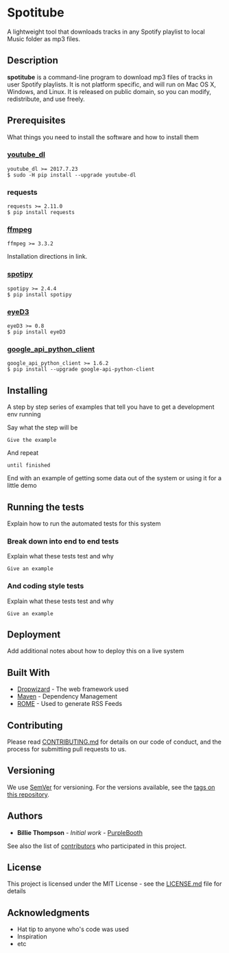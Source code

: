 # Spotitube
A lightweight tool that downloads tracks in any Spotify playlist to local Music folder as mp3 files.

## Description
**spotitube** is a command-line program to download mp3 files of tracks in user Spotify playlists. It is not platform specific, and will run on Mac OS X, Windows, and Linux. It is released on public domain, so you can modify, redistribute, and use freely.

## Prerequisites

What things you need to install the software and how to install them

### [youtube_dl](https://github.com/rg3/youtube-dl)
```
youtube_dl >= 2017.7.23
$ sudo -H pip install --upgrade youtube-dl
```
### requests
```
requests >= 2.11.0
$ pip install requests
```

### [ffmpeg](https://github.com/adaptlearning/adapt_authoring/wiki/Installing-FFmpeg)
```
ffmpeg >= 3.3.2
```
Installation directions in link.

### [spotipy](https://github.com/plamere/spotipy)
```
spotipy >= 2.4.4
$ pip install spotipy
```

### [eyeD3](https://github.com/nicfit/eyeD3)
```
eyeD3 >= 0.8
$ pip install eyeD3
```

### [google_api_python_client]()
```
google_api_python_client >= 1.6.2
$ pip install --upgrade google-api-python-client
```

## Installing

A step by step series of examples that tell you have to get a development env running

Say what the step will be

```
Give the example
```

And repeat

```
until finished
```

End with an example of getting some data out of the system or using it for a little demo

## Running the tests

Explain how to run the automated tests for this system

### Break down into end to end tests

Explain what these tests test and why

```
Give an example
```

### And coding style tests

Explain what these tests test and why

```
Give an example
```

## Deployment

Add additional notes about how to deploy this on a live system

## Built With

* [Dropwizard](http://www.dropwizard.io/1.0.2/docs/) - The web framework used
* [Maven](https://maven.apache.org/) - Dependency Management
* [ROME](https://rometools.github.io/rome/) - Used to generate RSS Feeds

## Contributing

Please read [CONTRIBUTING.md](https://gist.github.com/PurpleBooth/b24679402957c63ec426) for details on our code of conduct, and the process for submitting pull requests to us.

## Versioning

We use [SemVer](http://semver.org/) for versioning. For the versions available, see the [tags on this repository](https://github.com/your/project/tags). 

## Authors

* **Billie Thompson** - *Initial work* - [PurpleBooth](https://github.com/PurpleBooth)

See also the list of [contributors](https://github.com/your/project/contributors) who participated in this project.

## License

This project is licensed under the MIT License - see the [LICENSE.md](LICENSE.md) file for details

## Acknowledgments

* Hat tip to anyone who's code was used
* Inspiration
* etc

